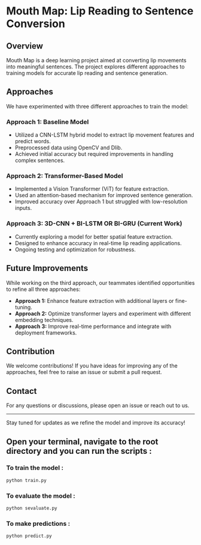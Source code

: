 # Mouth Map: Lip Reading to Sentence Conversion

## Overview
Mouth Map is a deep learning project aimed at converting lip movements into meaningful sentences. The project explores different approaches to training models for accurate lip reading and sentence generation. 

## Approaches
We have experimented with three different approaches to train the model:

### Approach 1: Baseline Model
- Utilized a CNN-LSTM hybrid model to extract lip movement features and predict words.
- Preprocessed data using OpenCV and Dlib.
- Achieved initial accuracy but required improvements in handling complex sentences.

### Approach 2: Transformer-Based Model
- Implemented a Vision Transformer (ViT) for feature extraction.
- Used an attention-based mechanism for improved sentence generation.
- Improved accuracy over Approach 1 but struggled with low-resolution inputs.

### Approach 3: 3D-CNN + BI-LSTM OR BI-GRU (Current Work)
- Currently exploring a model for better spatial feature extraction.
- Designed to enhance accuracy in real-time lip reading applications.
- Ongoing testing and optimization for robustness.

## Future Improvements
While working on the third approach, our teammates identified opportunities to refine all three approaches:
- **Approach 1:** Enhance feature extraction with additional layers or fine-tuning.
- **Approach 2:** Optimize transformer layers and experiment with different embedding techniques.
- **Approach 3:** Improve real-time performance and integrate with deployment frameworks.

## Contribution
We welcome contributions! If you have ideas for improving any of the approaches, feel free to raise an issue or submit a pull request.

## Contact
For any questions or discussions, please open an issue or reach out to us.

---

Stay tuned for updates as we refine the model and improve its accuracy!

## Open your terminal, navigate to the root directory and you can run the scripts :

### To train the model :

```bash
python train.py
```

### To evaluate the model :

```bash
python sevaluate.py
```

### To make predictions :

```bash
python predict.py
```



